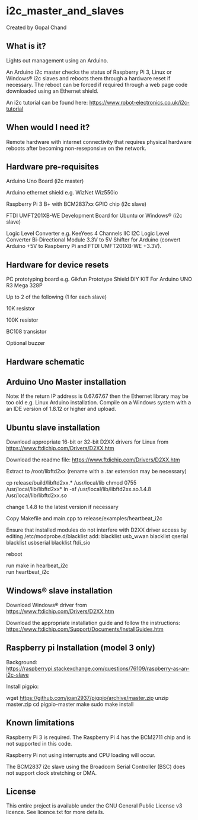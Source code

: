 # i2c_master_and_slaves
Created by Gopal Chand

## What is it?
Lights out management using an Arduino. 

An Arduino i2c master checks the status of Raspberry Pi 3, Linux or Windows® i2c slaves and reboots them through a hardware reset if necessary. The reboot can be forced if required through a web page code downloaded using an Ethernet shield.

An i2c tutorial can be found here: https://www.robot-electronics.co.uk/i2c-tutorial

## When would I need it?
Remote hardware with internet connectivity that requires physical hardware reboots after becoming non-reseponsive on the network.

## Hardware pre-requisites
Arduino Uno Board (i2c master)

Arduino ethernet shield e.g. WizNet Wiz550io

Raspberry Pi 3 B+ with BCM2837xx GPIO chip (i2c slave)

FTDI UMFT201XB-WE Development Board for Ubuntu or Windows® (i2c slave)

Logic Level Converter e.g. KeeYees 4 Channels IIC I2C Logic Level Converter Bi-Directional Module 3.3V to 5V Shifter for Arduino (convert Arduino +5V to Raspberry Pi and FTDI UMFT201XB-WE +3.3V).

## Hardware for device resets
PC prototyping board e.g. Gikfun Prototype Shield DIY KIT For Arduino UNO R3 Mega 328P

Up to 2 of the following (1 for each slave)

  10K resistor
  
  100K resistor
  
  BC108 transistor
  
Optional buzzer

## Hardware schematic

## Arduino Uno Master installation
Note: If the return IP address is 0.67.67.67 then the Ethernet library may be too old e.g. Linux Arduino installation. Compile on a Windows system with a an IDE version of 1.8.12 or higher and upload.

## Ubuntu slave installation
Download appropriate 16-bit or 32-bit D2XX drivers for Linux from https://www.ftdichip.com/Drivers/D2XX.htm

Download the readme file: https://www.ftdichip.com/Drivers/D2XX.htm

Extract to /root/libftd2xx (rename with a .tar extension may be necessary)

cp release/build/libftd2xx.* /usr/local/lib
chmod 0755 /usr/local/lib/libftd2xx*
ln -sf /usr/local/lib/libftd2xx.so.1.4.8 /usr/local/lib/libftd2xx.so

change 1.4.8 to the latest version if necessary

Copy Makefile and main.cpp to release/examples/heartbeat_i2c

Ensure that installed modules do not interfere with D2XX driver access by editing /etc/modprobe.d/blacklist
add:
blacklist usb_wwan
blacklist qserial
blacklist usbserial
blacklist ftdi_sio

reboot

run make in hearbeat_i2c  
run heartbeat_i2c

## Windows® slave installation
Download Windows® driver from https://www.ftdichip.com/Drivers/D2XX.htm

Download the appropriate installation guide and follow the instructions: https://www.ftdichip.com/Support/Documents/InstallGuides.htm

## Raspberry pi Installation (model 3 only)
Background: https://raspberrypi.stackexchange.com/questions/76109/raspberry-as-an-i2c-slave

Install pigpio:

wget https://github.com/joan2937/pigpio/archive/master.zip
unzip master.zip
cd pigpio-master
make
sudo make install

## Known limitations
Raspberry Pi 3 is required. The Raspberry Pi 4 has the BCM2711 chip and is not supported in this code.

Raspberry Pi not using interrupts and CPU loading will occur.

The BCM2837 i2c slave using the Broadcom Serial Controller (BSC) does not support clock stretching or DMA.

## License
This entire project is available under the GNU General Public License v3 licence. See licence.txt for more details.
